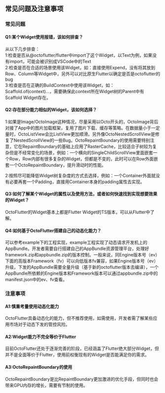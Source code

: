 ## 常见问题及注意事项

### 常见问题

#### Q1:某个Widget使用报错，该如何排查？
从以下几步排查：<br>
1:检查是否从@octoflutter/flutter中import了这个Widget，以Text为例，如果没有import，可能会被识别成VSCode中的Text<br>
2:检查是否在合适的场景使用该Widget，如：直接使用Expend，没有将其放到Row、Column等Widget中，另外可以对比原生Flutter以确定是否是octoflutter的bug<br>
3:检查是否在正确的BuildContext中使用该Widget，如：Scaffold.of(context)...，需要确保此context所在Widget树的Parent中有Scaffold Widget存在。

#### Q2:存在部分能力相似的Widget，该如何选择？
1:如果是Image/OctoImage这种情况，尽量采用以Octo开头的，OctoImage背后对接了App中的图片加载框架，复用了图片下载、缓存等策略。在数据量小于一定量时，OctoListView会比ListView更加顺滑。另外像OctoNestedScrollView是修复了NestedScrollView的一些Bug。OctoRepaintBoundary的使用需要特别注意，它在RepaintBoundary的基础上应用了RasterCache，比较适合子树较为复杂但是不经常变化的场景，例如：一个横向的SingleChildScrollView里面嵌套一个Row，Row内部有很多复杂的Widget，但都是不变的，此时可以在Row外面嵌套一个OctoRepaintBoundary，提升滑动时的性能。

2:按照尽可能降低Widget树复杂度的方式去选择，例如：一个Container外面就没有必要再套一个Padding，直接用Container本身的padding属性去实现。

#### Q3:如何了解某个Widget的属性以及使用方法，或者如何快速找到实现想要效果的Widget？
OctoFlutter的Widget基本上都是Flutter Widget的TS版本，可以从Flutter中了解。

#### Q4:如何基于OctoFlutter搭建自己的动态化能力？
可以参考example下的工程实现，example工程实现了动态请求开发机上的AppBundle。开发者需要自行搭建自己的AppBundle资源管理平台，处理好framework.zip和appbundle.zip的版本控制。一般来说，同Engine版本号（ev）下面的高版本Framework（fv）可以向低版本fv兼容，如果Engine版本号（ev）升级，下发的AppBundle需要全量升级（基于新的octoflutter版本去编译），一个AppBundle所依赖的Engine版本和Framework版本可以通过appbundle.zip中的manifest.json中的ev、fv查看。


### 注意事项

#### A1:慎重考量使用动态化能力
OctoFlutter具备动态化的能力，但不推荐使用，如需使用，开发者需了解某些应用市场对于动态下发的管控风险。

#### A2:Widget能力不完全等价于Flutter
目前OctoFlutter还处于逐渐完善的阶段，已经涵盖了Flutter绝大部分Widget，但并不是全面等价于Flutter，使用前权衡现有的Widget是否能满足你的需求。

#### A3:OctoRepaintBoundary的使用
OctoRepaintBoundary是比RepaintBoundary更加激进的优化手段，但同时也会带来GPU内存的增长，需要有节制的使用。
